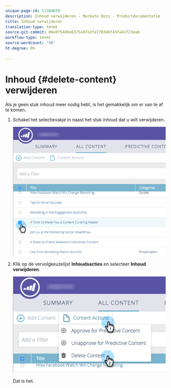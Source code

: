```yaml
---
unique-page-id: 11384659
description: Inhoud verwijderen - Marketo Docs - Productdocumentatie
title: Inhoud verwijderen
translation-type: tm+mt
source-git-commit: 06e0f5489e6375a97e2fe77834bf45fa41f23ea6
workflow-type: tm+mt
source-wordcount: '50'
ht-degree: 0%

---
```



# Inhoud {#delete-content} verwijderen

Als je geen stuk inhoud meer nodig hebt, is het gemakkelijk om er van te af te komen.

1. Schakel het selectievakje in naast het stuk inhoud dat u wilt verwijderen.

   ![](assets/image2017-10-3-9-3a8-3a39.png)

1. Klik op de vervolgkeuzelijst **Inhoudsacties** en selecteer **Inhoud verwijderen**.

   ![](assets/image2017-10-3-9-3a9-3a12.png)

   Dat is het.
